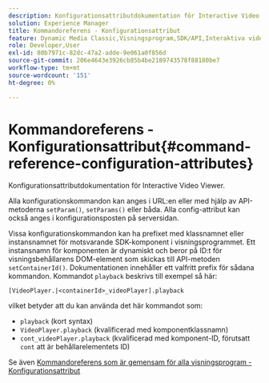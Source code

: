 ```yaml
---
description: Konfigurationsattributdokumentation för Interactive Video Viewer.
solution: Experience Manager
title: Kommandoreferens - Konfigurationsattribut
feature: Dynamic Media Classic,Visningsprogram,SDK/API,Interaktiva videoklipp
role: Developer,User
exl-id: 80b7971c-82dc-47a2-adde-9e061a0f856d
source-git-commit: 206e4643e3926cb85b4be2189743578f88180be7
workflow-type: tm+mt
source-wordcount: '151'
ht-degree: 0%

---
```


# Kommandoreferens - Konfigurationsattribut{#command-reference-configuration-attributes}

Konfigurationsattributdokumentation för Interactive Video Viewer.

Alla konfigurationskommandon kan anges i URL:en eller med hjälp av API-metoderna `setParam()`, `setParams()` eller båda. Alla config-attribut kan också anges i konfigurationsposten på serversidan.

Vissa konfigurationskommandon kan ha prefixet med klassnamnet eller instansnamnet för motsvarande SDK-komponent i visningsprogrammet. Ett instansnamn för komponenten är dynamiskt och beror på ID:t för visningsbehållarens DOM-element som skickas till API-metoden `setContainerId()`. Dokumentationen innehåller ett valfritt prefix för sådana kommandon. Kommandot `playback` beskrivs till exempel så här:

`[VideoPlayer.|<containerId>_videoPlayer].playback`

vilket betyder att du kan använda det här kommandot som:

* `playback` (kort syntax)
* `VideoPlayer.playback` (kvalificerad med komponentklassnamn)
* `cont_videoPlayer.playback` (kvalificerad med komponent-ID, förutsatt  `cont` att är behållarelementets ID)

Se även [Kommandoreferens som är gemensam för alla visningsprogram - Konfigurationsattribut](../../../r-html5-viewer-20-cmdref-configattrib/r-html5-viewer-20-cmdref-configattrib.md#concept-850e0f2c49b949deb7cfbfd330d329bd)

